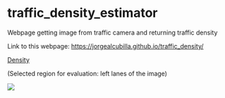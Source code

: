 # traffic_density_estimator
Webpage getting image from traffic camera and returning traffic density

Link to this webpage: https://jorgealcubilla.github.io/traffic_density/


<object data="web_data/density.txt" type="text/plain"
width="900px" style="height: 70px">
<a href="web_data/density.txt">Density</a>
</object>

(Selected region for evaluation: left lanes of the image)

<img src="http://images.drivebc.ca/bchighwaycam/pub/cameras/756.jpg">
